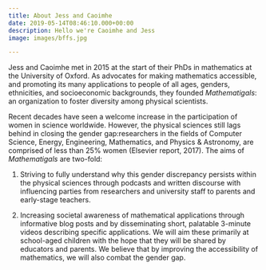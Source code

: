 ```yaml
---
title: About Jess and Caoimhe
date: 2019-05-14T08:46:10.000+00:00
description: Hello we're Caoimhe and Jess
image: images/bffs.jpg

---
```

Jess and Caoimhe met in 2015 at the start of their PhDs in mathematics at the University of Oxford. As advocates for making mathematics accessible, and promoting its many applications to people of all ages, genders, ethnicities, and socioeconomic backgrounds, they founded _Mathematigals_: an organization to foster diversity among physical scientists.

Recent decades have seen a welcome increase in the participation of women in science worldwide. However, the physical sciences still lags behind in closing the gender gap:researchers in the fields of Computer Science, Energy, Engineering, Mathematics, and Physics & Astronomy, are comprised of less than 25% women (Elsevier report, 2017). The aims of _Mathematigals_ are two-fold:

  1. Striving to fully understand why this gender discrepancy persists within the physical sciences through podcasts and written discourse with influencing parties from researchers and university staff to parents and early-stage teachers.

  2. Increasing societal awareness of mathematical applications through informative blog posts and by disseminating short, palatable 3-minute videos describing specific applications. We will aim these primarily at school-aged children with the hope that they will be shared by educators and parents. We believe that by improving the accessibility of mathematics, we will also combat the gender gap.
